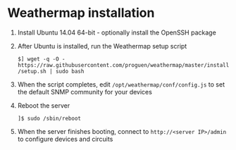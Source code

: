 # Weathermap installation

1. Install Ubuntu 14.04 64-bit - optionally install the OpenSSH package

2. After Ubuntu is installed, run the Weathermap setup script

    `$] wget -q -O - https://raw.githubusercontent.com/proguen/weathermap/master/install/setup.sh | sudo bash`

3. When the script completes, edit `/opt/weathermap/conf/config.js` to set the default SNMP community for your devices

4. Reboot the server

    `]$ sudo /sbin/reboot`

5. When the server finishes booting, connect to `http://<server IP>/admin` to configure devices and circuits
